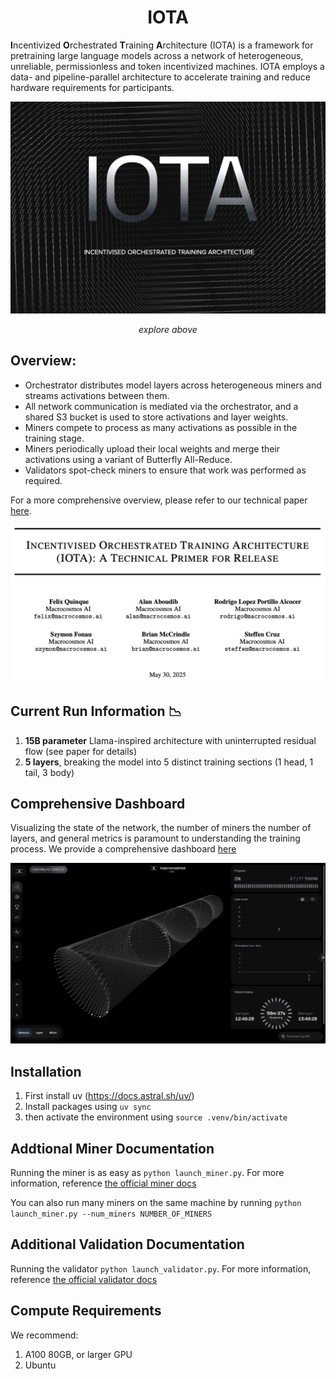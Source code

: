 <div align="center">

# IOTA

</div>

**I**ncentivized **O**rchestrated **T**raining **A**rchitecture (IOTA) is a framework for pretraining large language models across a network of heterogeneous, unreliable, permissionless and token incentivized machines. IOTA employs a data- and pipeline-parallel architecture to accelerate training and reduce hardware requirements for participants.

<div align="center">

<a href="https://iota.macrocosmos.ai">
  <img src="./assets/iota-page.png" alt="iota" width="600"/>
</a>

*explore above*

</div>

## **Overview**:
- Orchestrator distributes model layers across heterogeneous miners and streams activations between them.
- All network communication is mediated via the orchestrator, and a shared S3 bucket is used to store activations and layer weights.
- Miners compete to process as many activations as possible in the training stage.
- Miners periodically upload their local weights and merge their activations using a variant of Butterfly All-Reduce.
- Validators spot-check miners to ensure that work was performed as required.

For a more comprehensive overview, please refer to our technical paper [here](https://www.macrocosmos.ai/research/iota_primer.pdf).

<div align="center">
    <a href="https://www.macrocosmos.ai/research/iota_primer.pdf">
    <img src="./assets/iota-paper-page.png" alt="iota" width="600"/>
    </a>
</div>


## Current Run Information 📉
1. **15B parameter** Llama-inspired architecture with uninterrupted residual flow (see paper for details)
2. **5 layers**, breaking the model into 5 distinct training sections (1 head, 1 tail, 3 body)

## Comprehensive Dashboard
Visualizing the state of the network, the number of miners the number of layers, and general metrics is paramount to understanding the training process. We provide a comprehensive dashboard [here](https://iota.macrocosmos.ai/dashboard/mainnet)

<div align="center">
    <a href="https://iota.macrocosmos.ai/dashboard/mainnet">
    <img src="./assets/iota-dashboard.png" alt="iota" width="600"/>
    </a>
</div>



## Installation
1. First install uv (https://docs.astral.sh/uv/)
2. Install packages using `uv sync`
3. then activate the environment using `source .venv/bin/activate`

## Addtional Miner Documentation
Running the miner is as easy as `python launch_miner.py`. For more information, reference [the official miner docs](https://docs.macrocosmos.ai/subnets/subnet-9-pre-training/subnet-9-iota-mining-setup-guide)

You can also run many miners on the same machine by running `python launch_miner.py --num_miners NUMBER_OF_MINERS`

## Additional Validation Documentation
Running the validator `python launch_validator.py`. For more information, reference [the official validator docs](https://docs.macrocosmos.ai/subnets/subnet-9-pre-training/subnet-9-validating)

## Compute Requirements
We recommend:
1. A100 80GB, or larger GPU
2. Ubuntu
